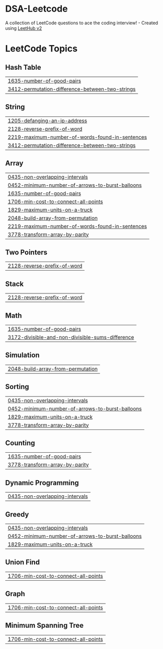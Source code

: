 # DSA-Leetcode
A collection of LeetCode questions to ace the coding interview! - Created using [LeetHub v2](https://github.com/arunbhardwaj/LeetHub-2.0)

<!---LeetCode Topics Start-->
# LeetCode Topics
## Hash Table
|  |
| ------- |
| [1635-number-of-good-pairs](https://github.com/goelDev/DSA-Leetcode/tree/master/1635-number-of-good-pairs) |
| [3412-permutation-difference-between-two-strings](https://github.com/goelDev/DSA-Leetcode/tree/master/3412-permutation-difference-between-two-strings) |
## String
|  |
| ------- |
| [1205-defanging-an-ip-address](https://github.com/goelDev/DSA-Leetcode/tree/master/1205-defanging-an-ip-address) |
| [2128-reverse-prefix-of-word](https://github.com/goelDev/DSA-Leetcode/tree/master/2128-reverse-prefix-of-word) |
| [2219-maximum-number-of-words-found-in-sentences](https://github.com/goelDev/DSA-Leetcode/tree/master/2219-maximum-number-of-words-found-in-sentences) |
| [3412-permutation-difference-between-two-strings](https://github.com/goelDev/DSA-Leetcode/tree/master/3412-permutation-difference-between-two-strings) |
## Array
|  |
| ------- |
| [0435-non-overlapping-intervals](https://github.com/goelDev/DSA-Leetcode/tree/master/0435-non-overlapping-intervals) |
| [0452-minimum-number-of-arrows-to-burst-balloons](https://github.com/goelDev/DSA-Leetcode/tree/master/0452-minimum-number-of-arrows-to-burst-balloons) |
| [1635-number-of-good-pairs](https://github.com/goelDev/DSA-Leetcode/tree/master/1635-number-of-good-pairs) |
| [1706-min-cost-to-connect-all-points](https://github.com/goelDev/DSA-Leetcode/tree/master/1706-min-cost-to-connect-all-points) |
| [1829-maximum-units-on-a-truck](https://github.com/goelDev/DSA-Leetcode/tree/master/1829-maximum-units-on-a-truck) |
| [2048-build-array-from-permutation](https://github.com/goelDev/DSA-Leetcode/tree/master/2048-build-array-from-permutation) |
| [2219-maximum-number-of-words-found-in-sentences](https://github.com/goelDev/DSA-Leetcode/tree/master/2219-maximum-number-of-words-found-in-sentences) |
| [3778-transform-array-by-parity](https://github.com/goelDev/DSA-Leetcode/tree/master/3778-transform-array-by-parity) |
## Two Pointers
|  |
| ------- |
| [2128-reverse-prefix-of-word](https://github.com/goelDev/DSA-Leetcode/tree/master/2128-reverse-prefix-of-word) |
## Stack
|  |
| ------- |
| [2128-reverse-prefix-of-word](https://github.com/goelDev/DSA-Leetcode/tree/master/2128-reverse-prefix-of-word) |
## Math
|  |
| ------- |
| [1635-number-of-good-pairs](https://github.com/goelDev/DSA-Leetcode/tree/master/1635-number-of-good-pairs) |
| [3172-divisible-and-non-divisible-sums-difference](https://github.com/goelDev/DSA-Leetcode/tree/master/3172-divisible-and-non-divisible-sums-difference) |
## Simulation
|  |
| ------- |
| [2048-build-array-from-permutation](https://github.com/goelDev/DSA-Leetcode/tree/master/2048-build-array-from-permutation) |
## Sorting
|  |
| ------- |
| [0435-non-overlapping-intervals](https://github.com/goelDev/DSA-Leetcode/tree/master/0435-non-overlapping-intervals) |
| [0452-minimum-number-of-arrows-to-burst-balloons](https://github.com/goelDev/DSA-Leetcode/tree/master/0452-minimum-number-of-arrows-to-burst-balloons) |
| [1829-maximum-units-on-a-truck](https://github.com/goelDev/DSA-Leetcode/tree/master/1829-maximum-units-on-a-truck) |
| [3778-transform-array-by-parity](https://github.com/goelDev/DSA-Leetcode/tree/master/3778-transform-array-by-parity) |
## Counting
|  |
| ------- |
| [1635-number-of-good-pairs](https://github.com/goelDev/DSA-Leetcode/tree/master/1635-number-of-good-pairs) |
| [3778-transform-array-by-parity](https://github.com/goelDev/DSA-Leetcode/tree/master/3778-transform-array-by-parity) |
## Dynamic Programming
|  |
| ------- |
| [0435-non-overlapping-intervals](https://github.com/goelDev/DSA-Leetcode/tree/master/0435-non-overlapping-intervals) |
## Greedy
|  |
| ------- |
| [0435-non-overlapping-intervals](https://github.com/goelDev/DSA-Leetcode/tree/master/0435-non-overlapping-intervals) |
| [0452-minimum-number-of-arrows-to-burst-balloons](https://github.com/goelDev/DSA-Leetcode/tree/master/0452-minimum-number-of-arrows-to-burst-balloons) |
| [1829-maximum-units-on-a-truck](https://github.com/goelDev/DSA-Leetcode/tree/master/1829-maximum-units-on-a-truck) |
## Union Find
|  |
| ------- |
| [1706-min-cost-to-connect-all-points](https://github.com/goelDev/DSA-Leetcode/tree/master/1706-min-cost-to-connect-all-points) |
## Graph
|  |
| ------- |
| [1706-min-cost-to-connect-all-points](https://github.com/goelDev/DSA-Leetcode/tree/master/1706-min-cost-to-connect-all-points) |
## Minimum Spanning Tree
|  |
| ------- |
| [1706-min-cost-to-connect-all-points](https://github.com/goelDev/DSA-Leetcode/tree/master/1706-min-cost-to-connect-all-points) |
<!---LeetCode Topics End-->